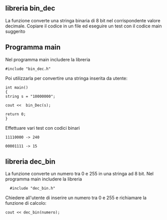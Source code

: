 ## libreria bin_dec

La funzione converte una stringa binaria di 8 bit nel corrispondente valore decimale. Copiare il codice in un file ed eseguire un test con il codice main suggerito

## Programma main

Nel programma main includere la libreria

    #include "bin_dec.h"

Poi utilizzarla per convertire una stringa inserita da utente:

    int main() 
    {
    string s = "10000000";

    cout <<  bin_Dec(s);
    
    return 0;
    }

Effettuare vari test con codici binari 

    11110000 -> 240
     
    00001111 -> 15
    
## libreria dec_bin

La funzione converte un numero tra 0 e 255 in una stringa ad 8 bit. Nel programma main includere la libreria

      #include "dec_bin.h"
    
Chiedere all'utente di inserire un numero tra 0 e 255 e richiamare la funzione di calcolo:

    cout << dec_bin(numero);

 
